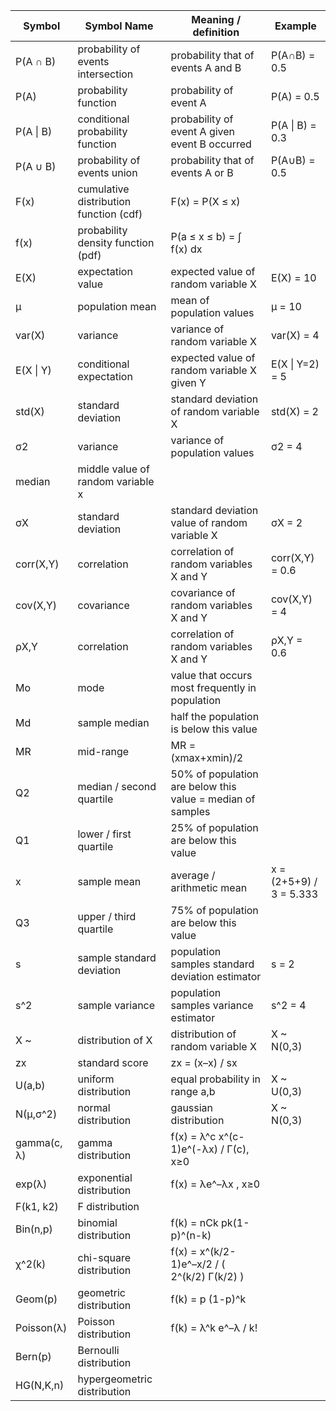 | Symbol | Symbol Name | Meaning / definition | Example |
|--------|-------------|----------------------|---------|
| P(A ∩ B) | probability of events intersection | probability that of events A and B | P(A∩B) = 0.5 |
| P(A) | probability function | probability of event A | P(A) = 0.5 |
| P(A \| B) | conditional probability function | probability of event A given event B occurred | P(A \| B) = 0.3 |
| P(A ∪ B) | probability of events union | probability that of events A or B | P(A∪B) = 0.5 |
| F(x) | cumulative distribution function (cdf) | F(x) = P(X ≤ x) | |
| f(x) | probability density function (pdf) | P(a ≤ x ≤ b) = ∫ f(x) dx | |
| E(X) | expectation value | expected value of random variable X | E(X) = 10 |
| μ | population mean | mean of population values | μ = 10 |
| var(X) | variance | variance of random variable X | var(X) = 4 |
| E(X \| Y) | conditional expectation | expected value of random variable X given Y | E(X \| Y=2) = 5 |
| std(X) | standard deviation | standard deviation of random variable X | std(X) = 2 |
| σ2 | variance | variance of population values | σ2 = 4 |
| median | middle value of random variable x | | |
| σX | standard deviation | standard deviation value of random variable X | σX  = 2 |
| corr(X,Y) | correlation | correlation of random variables X and Y | corr(X,Y) = 0.6 |
| cov(X,Y) | covariance | covariance of random variables X and Y | cov(X,Y) = 4 |
| ρX,Y | correlation | correlation of random variables X and Y | ρX,Y = 0.6 |
| Mo | mode | value that occurs most frequently in population | |
| Md | sample median | half the population is below this value | |
| MR | mid-range | MR = (xmax+xmin)/2 | |
| Q2 | median / second quartile | 50% of population are below this value = median of samples | |
| Q1 | lower / first quartile | 25% of population are below this value | |
| x | sample mean | average / arithmetic mean | x = (2+5+9) / 3 = 5.333 |
| Q3 | upper / third quartile | 75% of population are below this value | |
| s | sample standard deviation | population samples standard deviation estimator | s = 2 |
| s^2 | sample variance | population samples variance estimator | s^2 = 4 |
| X ~ | distribution of X | distribution of random variable X | X ~ N(0,3) |
| zx | standard score | zx = (x–x) / sx | |
| U(a,b) | uniform distribution | equal probability in range a,b | X ~ U(0,3) |
| N(μ,σ^2) | normal distribution | gaussian distribution | X ~ N(0,3) |
| gamma(c, λ) | gamma distribution | f(x) = λ^c x^(c-1)e^(-λx) / Γ(c), x≥0 | |
| exp(λ) | exponential distribution | f(x) = λe^–λx , x≥0 | |
| F(k1, k2) | F distribution | | |
| Bin(n,p) | binomial distribution | f(k) = nCk pk(1-p)^(n-k) | |
| χ^2(k) | chi-square distribution | f(x) = x^(k/2-1)e^–x/2 / ( 2^(k/2) Γ(k/2) ) | |
| Geom(p) | geometric distribution | f(k) =  p (1-p)^k | |
| Poisson(λ) | Poisson distribution | f(k) = λ^k e^–λ / k! | |
| Bern(p) | Bernoulli distribution | | |
| HG(N,K,n) | hypergeometric distribution | | |
